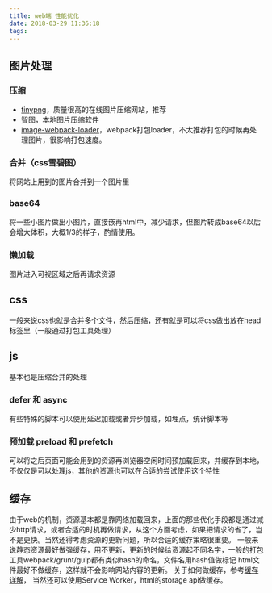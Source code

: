 ```yaml
---
title: web端 性能优化
date: 2018-03-29 11:36:18
tags:
---
```

## 图片处理
### 压缩
+ [tinypng](https://tinypng.com/)，质量很高的在线图片压缩网站，推荐
+ [智图](https://zhitu.isux.us/)，本地图片压缩软件
+ [image-webpack-loader](https://github.com/tcoopman/image-webpack-loader)，webpack打包loader，不太推荐打包的时候再处理图片，很影响打包速度。

### 合并（css雪碧图）
将网站上用到的图片合并到一个图片里

### base64
将一些小图片做出小图片，直接嵌再html中，减少请求，但图片转成base64以后会增大体积，大概1/3的样子，酌情使用。

### 懒加载
图片进入可视区域之后再请求资源

## css 
一般来说css也就是合并多个文件，然后压缩，还有就是可以将css做出放在head标签里（一般通过打包工具处理）

## js
基本也是压缩合并的处理
### defer 和 async
有些特殊的脚本可以使用延迟加载或者异步加载，如埋点，统计脚本等
### 预加载 preload 和 prefetch
可以将之后页面可能会用到的资源再浏览器空闲时间预加载回来，并缓存到本地，不仅仅是可以处理js，其他的资源也可以在合适的尝试使用这个特性

## 缓存
由于web的机制，资源基本都是靠网络加载回来，上面的那些优化手段都是通过减少http请求，或者合适的时机再做请求，从这个方面考虑，如果把请求的省了，岂不是更快。当然还得考虑资源的更新问题，所以合适的缓存策略很重要。
一般来说静态资源最好做强缓存，用不更新，更新的时候给资源起不同名字，一般的打包工具webpack/grunt/gulp都有类似hash的命名，文件名用hash值做标记
html文件最好不做缓存，这样就不会影响网站内容的更新。
关于如何做缓存，参考[缓存详解](https://juejin.im/post/5a6c87c46fb9a01ca560b4d7)，
当然还可以使用Service Worker，html的storage api做缓存。
